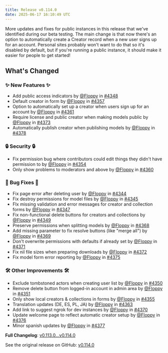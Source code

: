 ```yaml
---
title: Release v0.114.0
date: 2025-06-17 16:10:49 UTC
---
```

More updates and fixes for public instances in this release that we've identified during our beta testing. The main change is that now there's an option to automatically create a Creator record when a new user signs up for an account. Personal sites probably won't want to do that so it's disabled by default, but if you're running a public instance, it should make it easier for people to get started!

<!-- Release notes generated using configuration in .github/release.yml at main -->

## What's Changed
### ✨ New Features ✨
* Add public access indicators by [@Floppy](https://github.com/Floppy) in [#4348](https://github.com/manyfold3d/manyfold/pull/4348)
* Default creator in form by [@Floppy](https://github.com/Floppy) in [#4357](https://github.com/manyfold3d/manyfold/pull/4357)
* Option to automatically set up a creator when users sign up for an account by [@Floppy](https://github.com/Floppy) in [#4361](https://github.com/manyfold3d/manyfold/pull/4361)
* Require license and public creator when making models public by [@Floppy](https://github.com/Floppy) in [#4373](https://github.com/manyfold3d/manyfold/pull/4373)
* Automatically publish creator when publishing models by [@Floppy](https://github.com/Floppy) in [#4378](https://github.com/manyfold3d/manyfold/pull/4378)
### 🔒 Security 🔒
* Fix permission bug where contributors could edit things they didn't have permission to by [@Floppy](https://github.com/Floppy) in [#4354](https://github.com/manyfold3d/manyfold/pull/4354)
* Only show problems to moderators and above by [@Floppy](https://github.com/Floppy) in [#4360](https://github.com/manyfold3d/manyfold/pull/4360)
### 🐛 Bug Fixes 🐛
* Fix page error after deleting user by [@Floppy](https://github.com/Floppy) in [#4344](https://github.com/manyfold3d/manyfold/pull/4344)
* Fix destroy permissions for model files by [@Floppy](https://github.com/Floppy) in [#4345](https://github.com/manyfold3d/manyfold/pull/4345)
* FIx missing validation and error messages for creator and collection forms by [@Floppy](https://github.com/Floppy) in [#4347](https://github.com/manyfold3d/manyfold/pull/4347)
* Fix non-functional delete buttons for creators and collections by [@Floppy](https://github.com/Floppy) in [#4349](https://github.com/manyfold3d/manyfold/pull/4349)
* Preserve permissions when splitting models by [@Floppy](https://github.com/Floppy) in [#4368](https://github.com/manyfold3d/manyfold/pull/4368)
* Add missing parameter to fix resolve buttons (like "merge all") by [@Floppy](https://github.com/Floppy) in [#4369](https://github.com/manyfold3d/manyfold/pull/4369)
* Don't overwrite permissions with defaults if already set by [@Floppy](https://github.com/Floppy) in [#4371](https://github.com/manyfold3d/manyfold/pull/4371)
* Fix nil file sizes when preparing downloads by [@Floppy](https://github.com/Floppy) in [#4372](https://github.com/manyfold3d/manyfold/pull/4372)
* Fix model form error reporting by [@Floppy](https://github.com/Floppy) in [#4375](https://github.com/manyfold3d/manyfold/pull/4375)
### 🛠️ Other Improvements 🛠️
* Exclude tombstoned actors when creating user list by [@Floppy](https://github.com/Floppy) in [#4350](https://github.com/manyfold3d/manyfold/pull/4350)
* Remove delete button from logged-in account in admin area by [@Floppy](https://github.com/Floppy) in [#4351](https://github.com/manyfold3d/manyfold/pull/4351)
* Only show local creators & collections in forms by [@Floppy](https://github.com/Floppy) in [#4355](https://github.com/manyfold3d/manyfold/pull/4355)
* Translation updates (DE, ES, PL, JA) by [@Floppy](https://github.com/Floppy) in [#4363](https://github.com/manyfold3d/manyfold/pull/4363)
* Add link to suggest ngrok for dev instances by [@Floppy](https://github.com/Floppy) in [#4370](https://github.com/manyfold3d/manyfold/pull/4370)
* Update welcome page to reflect automatic creator setup by [@Floppy](https://github.com/Floppy) in [#4376](https://github.com/manyfold3d/manyfold/pull/4376)
* Minor spanish updates by [@Floppy](https://github.com/Floppy) in [#4377](https://github.com/manyfold3d/manyfold/pull/4377)


**Full Changelog**: [v0.113.0...v0.114.0](https://github.com/manyfold3d/manyfold/compare/v0.113.0...v0.114.0)

See the original release on GitHub: [v0.114.0](https://github.com/manyfold3d/manyfold/releases/tag/v0.114.0)
